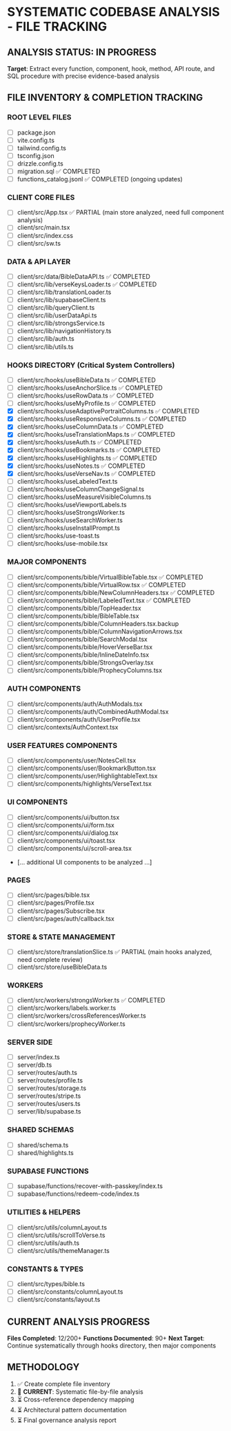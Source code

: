 # SYSTEMATIC CODEBASE ANALYSIS - FILE TRACKING

## ANALYSIS STATUS: IN PROGRESS
**Target**: Extract every function, component, hook, method, API route, and SQL procedure with precise evidence-based analysis

## FILE INVENTORY & COMPLETION TRACKING

### ROOT LEVEL FILES
- [ ] package.json
- [ ] vite.config.ts  
- [ ] tailwind.config.ts
- [ ] tsconfig.json
- [ ] drizzle.config.ts
- [ ] migration.sql ✅ COMPLETED
- [ ] functions_catalog.jsonl ✅ COMPLETED (ongoing updates)

### CLIENT CORE FILES  
- [ ] client/src/App.tsx ✅ PARTIAL (main store analyzed, need full component analysis)
- [ ] client/src/main.tsx
- [ ] client/src/index.css
- [ ] client/src/sw.ts

### DATA & API LAYER
- [ ] client/src/data/BibleDataAPI.ts ✅ COMPLETED
- [ ] client/src/lib/verseKeysLoader.ts ✅ COMPLETED  
- [ ] client/src/lib/translationLoader.ts
- [ ] client/src/lib/supabaseClient.ts
- [ ] client/src/lib/queryClient.ts
- [ ] client/src/lib/userDataApi.ts
- [ ] client/src/lib/strongsService.ts
- [ ] client/src/lib/navigationHistory.ts
- [ ] client/src/lib/auth.ts
- [ ] client/src/lib/utils.ts

### HOOKS DIRECTORY (Critical System Controllers)
- [ ] client/src/hooks/useBibleData.ts ✅ COMPLETED
- [ ] client/src/hooks/useAnchorSlice.ts ✅ COMPLETED 
- [ ] client/src/hooks/useRowData.ts ✅ COMPLETED
- [ ] client/src/hooks/useMyProfile.ts ✅ COMPLETED
- [x] client/src/hooks/useAdaptivePortraitColumns.ts ✅ COMPLETED
- [x] client/src/hooks/useResponsiveColumns.ts ✅ COMPLETED
- [x] client/src/hooks/useColumnData.ts ✅ COMPLETED
- [x] client/src/hooks/useTranslationMaps.ts ✅ COMPLETED
- [x] client/src/hooks/useAuth.ts ✅ COMPLETED
- [x] client/src/hooks/useBookmarks.ts ✅ COMPLETED
- [x] client/src/hooks/useHighlights.ts ✅ COMPLETED
- [x] client/src/hooks/useNotes.ts ✅ COMPLETED
- [x] client/src/hooks/useVerseNav.ts ✅ COMPLETED
- [ ] client/src/hooks/useLabeledText.ts
- [ ] client/src/hooks/useColumnChangeSignal.ts
- [ ] client/src/hooks/useMeasureVisibleColumns.ts
- [ ] client/src/hooks/useViewportLabels.ts
- [ ] client/src/hooks/useStrongsWorker.ts
- [ ] client/src/hooks/useSearchWorker.ts
- [ ] client/src/hooks/useInstallPrompt.ts
- [ ] client/src/hooks/use-toast.ts
- [ ] client/src/hooks/use-mobile.tsx

### MAJOR COMPONENTS  
- [ ] client/src/components/bible/VirtualBibleTable.tsx ✅ COMPLETED
- [ ] client/src/components/bible/VirtualRow.tsx ✅ COMPLETED
- [ ] client/src/components/bible/NewColumnHeaders.tsx ✅ COMPLETED
- [ ] client/src/components/bible/LabeledText.tsx ✅ COMPLETED
- [ ] client/src/components/bible/TopHeader.tsx
- [ ] client/src/components/bible/BibleTable.tsx
- [ ] client/src/components/bible/ColumnHeaders.tsx.backup
- [ ] client/src/components/bible/ColumnNavigationArrows.tsx
- [ ] client/src/components/bible/SearchModal.tsx
- [ ] client/src/components/bible/HoverVerseBar.tsx
- [ ] client/src/components/bible/InlineDateInfo.tsx
- [ ] client/src/components/bible/StrongsOverlay.tsx
- [ ] client/src/components/bible/ProphecyColumns.tsx

### AUTH COMPONENTS
- [ ] client/src/components/auth/AuthModals.tsx
- [ ] client/src/components/auth/CombinedAuthModal.tsx  
- [ ] client/src/components/auth/UserProfile.tsx
- [ ] client/src/contexts/AuthContext.tsx

### USER FEATURES COMPONENTS
- [ ] client/src/components/user/NotesCell.tsx
- [ ] client/src/components/user/BookmarkButton.tsx
- [ ] client/src/components/user/HighlightableText.tsx
- [ ] client/src/components/highlights/VerseText.tsx

### UI COMPONENTS
- [ ] client/src/components/ui/button.tsx
- [ ] client/src/components/ui/form.tsx
- [ ] client/src/components/ui/dialog.tsx
- [ ] client/src/components/ui/toast.tsx
- [ ] client/src/components/ui/scroll-area.tsx
- [... additional UI components to be analyzed ...]

### PAGES
- [ ] client/src/pages/bible.tsx
- [ ] client/src/pages/Profile.tsx
- [ ] client/src/pages/Subscribe.tsx
- [ ] client/src/pages/auth/callback.tsx

### STORE & STATE MANAGEMENT
- [ ] client/src/store/translationSlice.ts ✅ PARTIAL (main hooks analyzed, need complete review)
- [ ] client/src/store/useBibleData.ts

### WORKERS
- [ ] client/src/workers/strongsWorker.ts ✅ COMPLETED
- [ ] client/src/workers/labels.worker.ts
- [ ] client/src/workers/crossReferencesWorker.ts
- [ ] client/src/workers/prophecyWorker.ts

### SERVER SIDE
- [ ] server/index.ts
- [ ] server/db.ts
- [ ] server/routes/auth.ts
- [ ] server/routes/profile.ts
- [ ] server/routes/storage.ts
- [ ] server/routes/stripe.ts
- [ ] server/routes/users.ts
- [ ] server/lib/supabase.ts

### SHARED SCHEMAS
- [ ] shared/schema.ts
- [ ] shared/highlights.ts

### SUPABASE FUNCTIONS
- [ ] supabase/functions/recover-with-passkey/index.ts
- [ ] supabase/functions/redeem-code/index.ts

### UTILITIES & HELPERS
- [ ] client/src/utils/columnLayout.ts
- [ ] client/src/utils/scrollToVerse.ts
- [ ] client/src/utils/auth.ts
- [ ] client/src/utils/themeManager.ts

### CONSTANTS & TYPES
- [ ] client/src/types/bible.ts
- [ ] client/src/constants/columnLayout.ts
- [ ] client/src/constants/layout.ts

## CURRENT ANALYSIS PROGRESS
**Files Completed**: 12/200+
**Functions Documented**: 90+
**Next Target**: Continue systematically through hooks directory, then major components

## METHODOLOGY  
1. ✅ Create complete file inventory 
2. 🔄 **CURRENT**: Systematic file-by-file analysis
3. ⏳ Cross-reference dependency mapping
4. ⏳ Architectural pattern documentation
5. ⏳ Final governance analysis report